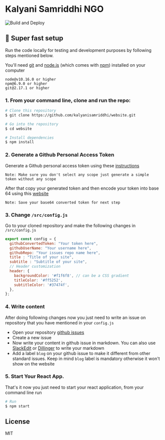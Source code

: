 # Kalyani Samriddhi NGO
![Build and Deploy](https://github.com/kalyanisamriddhi/website/workflows/Build%20and%20Deploy/badge.svg?branch=master)
## 🚀 Super fast setup
Run the code locally for testing and development purposes by following steps mentioned below.

You'll need [git](https://git-scm.com) and [node.js](https://nodejs.org/en/download/) (which comes with [npm](http://npmjs.com)) installed on your computer
```
node@v10.16.0 or higher
npm@6.9.0 or higher
git@2.17.1 or higher
```

### 1. From your command line, clone and run the repo:
```bash
# Clone this repository
$ git clone https://github.com/kalyanisamriddhi/website.git

# Go into the repository
$ cd website

# Install dependencies
$ npm install
```

### 2. Generate a Github Personal Access Token
Generate a Github personal access token using these [instructions](https://help.github.com/en/github/authenticating-to-github/creating-a-personal-access-token-for-the-command-line)

`Note: Make sure you don't select any scope just generate a simple token without any scope`

After that copy your generated token and then encode your token into base 64 using this [website](http://www.utilities-online.info/base64/)

`Note: Save your base64 converted token for next step`

### 3. Change `/src/config.js`
Go to your cloned repository and make the following changes in `/src/config.js`
```javascript
export const config = {
  githubConvertedToken: "Your token here",
  githubUserName: "Your username here",
  githubRepo: "Your issues repo name here",
  title : "Title of your site",
  subtitle : "Subtitle of your site",
  // Header customization
  header: {
    backgroundColor: '#f1f6f8', // can be a CSS gradient
    titleColor: '#ff5252',
    subtitleColor: '#37474f',
  },
};
```
### 4. Write content
After doing following changes now you just need to write an issue on repository that you have mentioned in your `config.js`

- Open your repository [github issues](https://github.com/kalyanisamriddhi/website/issues)
- Create a new issue 
- Now write your content in github issue in markdown. You can also use [SlackEdit](https://stackedit.io/app#) or [Dillinger](https://dillinger.io/) to write your markdown
- Add a label `blog` on your github issue to make it different from other standard issues. Keep in mind `blog` label is mandatory otherwise it won't show on the website

### 5. **Start Your React App.**
That's it now you just need to start your react application, from your command line run
```bash
# Run
$ npm start
```
## License
MIT
